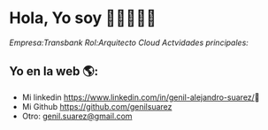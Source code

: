 # Hola, Yo soy <Nombre Genil Suarez>  👋👨‍💻👩‍💻
*Empresa:Transbank*
*Rol:Arquitecto Cloud*
*Actvidades principales:*

## Yo en la web 🌎:
- Mi linkedin <a href="<>">https://www.linkedin.com/in/genil-alejandro-suarez/</a>💼
- Mi Github <a href="<>">https://github.com/genilsuarez</a>
- Otro: <a href="<>"> genil.suarez@gmail.com</a>